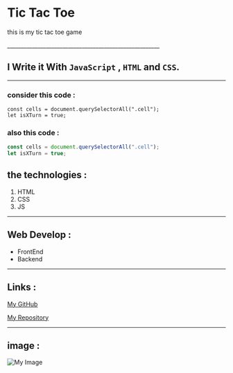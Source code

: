 # Tic Tac Toe
<p>this is my tic tac toe game</P>
_______________________________________________________

## I Write it With `JavaScript` , `HTML` and `CSS`.
_______________________________________________________

### consider this code : 

```
const cells = document.querySelectorAll(".cell");
let isXTurn = true;
```
 ### also this code : 

``` javascript 
const cells = document.querySelectorAll(".cell");
let isXTurn = true;
```

## the technologies : 
1. HTML
2. CSS
3. JS

_______________________________________________________


## Web Develop : 
- FrontEnd
- Backend

_______________________________________________________

## Links : 
[My GitHub](https://github.com/ArmanZavvari)

[My Repository](https://github.com/ArmanZavvari?tab=repositories)
 
_______________________________________________________

## image : 

![My Image](https://quintagroup.com/cms/js/js-image/javascript-logo.png)